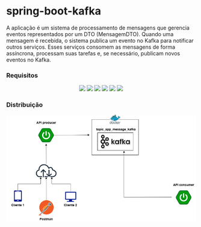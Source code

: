 # spring-boot-kafka
A aplicação é um sistema de processamento de mensagens que gerencia eventos representados por um DTO (MensagemDTO). Quando uma mensagem é recebida, o sistema publica um evento no Kafka para notificar outros serviços. Esses serviços consomem as mensagens de forma assíncrona, processam suas tarefas e, se necessário, publicam novos eventos no Kafka.


### Requisitos

<p align="center">
	<img loading="lazy" src="https://img.shields.io/badge/Java-17-blue?logo=openjdk"/>
	<img loading="lazy" src="https://img.shields.io/badge/Spring-3.4.3-blue?logo=spring"/>
	<img loading="lazy" src="https://img.shields.io/badge/Git-2.43.0-blue?logo=git"/>
	<img loading="lazy" src="https://img.shields.io/badge/Maven-3.9.3-blue?logo=apachemaven"/>
	<img loading="lazy" src="https://img.shields.io/badge/Kafka-4.0-blue?logo=apache-kafka"/>
	<img loading="lazy" src="https://img.shields.io/badge/Docker-27.3-blue?logo=docker"/>
</p>


### Distribuição

![Distribuicao](image/drawio.png)